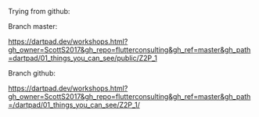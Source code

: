 Trying from github:

Branch master:

https://dartpad.dev/workshops.html?gh_owner=ScottS2017&gh_repo=flutterconsulting&gh_ref=master&gh_path=dartpad/01_things_you_can_see/public/Z2P_1

Branch github:

https://dartpad.dev/workshops.html?gh_owner=ScottS2017&gh_repo=flutterconsulting&gh_ref=master&gh_path=/dartpad/01_things_you_can_see/Z2P_1/